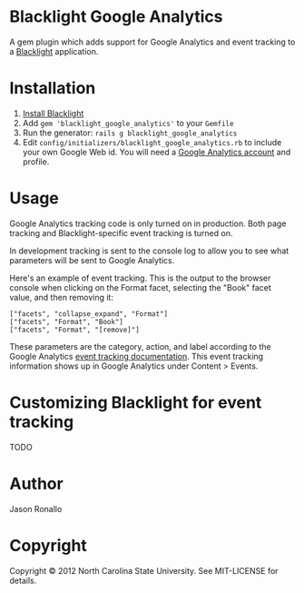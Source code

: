 # Blacklight Google Analytics

A gem plugin which adds support for Google Analytics and event tracking to a 
[Blacklight](http://projectblacklight.org/) application.

# Installation

1. [Install Blacklight](https://github.com/projectblacklight/blacklight)
2. Add `gem 'blacklight_google_analytics'` to your `Gemfile`
3. Run the generator: `rails g blacklight_google_analytics`
4. Edit `config/initializers/blacklight_google_analytics.rb` to include your own Google Web id.
  You will need a [Google Analytics account](http://www.google.com/analytics/) and
  profile.

# Usage

Google Analytics tracking code is only turned on in production. Both page tracking
and Blacklight-specific event tracking is turned on.

In development tracking is sent to the console log to allow you to see what parameters will
be sent to Google Analytics.

Here's an example of event tracking. This is the output to the browser console 
when clicking on the Format facet,
selecting the "Book" facet value, and then removing it:

```
["facets", "collapse_expand", "Format"]
["facets", "Format", "Book"]
["facets", "Format", "[remove]"]
```

These parameters are the category, action, and label according to the Google
Analytics [event tracking documentation](http://code.google.com/apis/analytics/docs/tracking/eventTrackerGuide.html).
This event tracking information shows up in Google Analytics under Content > Events.

# Customizing Blacklight for event tracking

TODO

# Author

Jason Ronallo

# Copyright

Copyright © 2012 North Carolina State University. See MIT-LICENSE for details.

